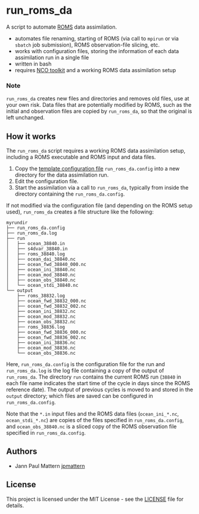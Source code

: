 # run_roms_da

A script to automate [ROMS](https://www.myroms.org/) data assimilation.
 * automates file renaming, starting of ROMS (via call to `mpirun` or via `sbatch` job submission), ROMS observation-file slicing, etc.
 * works with configuration files, storing the information of each data assimilation run in a single file
 * written in bash
 * requires [NCO toolkit](http://nco.sourceforge.net/) and a working ROMS data assimilation setup

### Note

`run_roms_da` creates new files and directories and removes old files, use at your own risk. Data files that are potentially modified by ROMS, such as the initial and observation files are copied by `run_roms_da`, so that the original is left unchanged.

## How it works

The `run_roms_da` script requires a working ROMS data assimilation setup, including a ROMS executable and ROMS input and data files. 

1. Copy the [template configuration file](templates/run_roms_da.config) `run_roms_da.config` into a new directory for the data assimilation run.
2. Edit the configuration file.
3. Start the assimilation via a call to `run_roms_da`, typically from inside the directory containing the `run_roms_da.config`.

If not modified via the configuration file (and depending on the ROMS setup used), `run_roms_da` creates a file structure like the following:
```
myrundir
├── run_roms_da.config
├── run_roms_da.log
├── run
│   ├── ocean_38840.in
│   ├── s4dvar_38840.in
│   ├── roms_38840.log
│   ├── ocean_dai_38840.nc
│   ├── ocean_fwd_38840_000.nc
│   ├── ocean_ini_38840.nc
│   ├── ocean_mod_38840.nc
│   ├── ocean_obs_38840.nc
│   └── ocean_stdi_38840.nc
└── output
    ├── roms_38832.log 
    ├── ocean_fwd_38832_000.nc
    ├── ocean_fwd_38832_002.nc
    ├── ocean_ini_38832.nc
    ├── ocean_mod_38832.nc
    ├── ocean_obs_38832.nc
    ├── roms_38836.log 
    ├── ocean_fwd_38836_000.nc
    ├── ocean_fwd_38836_002.nc
    ├── ocean_ini_38836.nc
    ├── ocean_mod_38836.nc
    └── ocean_obs_38836.nc
```
Here, `run_roms_da.config` is the configuration file for the run and `run_roms_da.log` is the log file containing a copy of the output of `run_roms_da`. The directory `run` contains the current ROMS run (`38840` in each file name indicates the start time of the cycle in days since the ROMS reference date). The output of previous cycles is moved to and stored in the `output` directory; which files are saved can be configured in `run_roms_da.config`.

Note that the `*.in` input files and the ROMS data files (`ocean_ini_*.nc`, `ocean_stdi_*.nc`) are copies of the files specified in `run_roms_da.config`, and `ocean_obs_38840.nc` is a sliced copy of the ROMS observation file specified in `run_roms_da.config`. 


## Authors

* Jann Paul Mattern [jpmattern](https://github.com/jpmattern)

## License

This project is licensed under the MIT License - see the [LICENSE](LICENSE) file for details.

 

